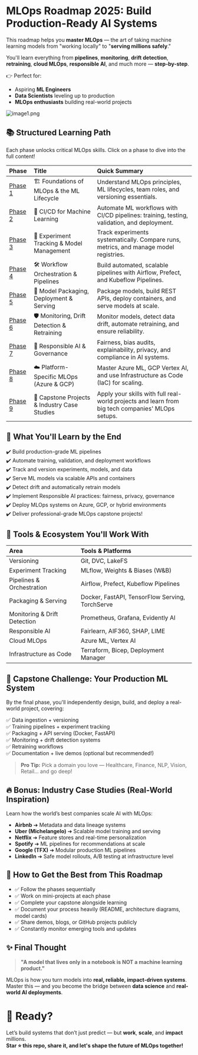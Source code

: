 # **MLOps Roadmap 2025: Build Production-Ready AI Systems**

This roadmap helps you **master MLOps** — the art of taking machine learning models from "working locally" to "**serving millions safely**."

You'll learn everything from **pipelines**, **monitoring**, **drift detection**, **retraining**, **cloud MLOps**, **responsible AI**, and much more — **step-by-step**.

👉 Perfect for:
- Aspiring **ML Engineers**  
- **Data Scientists** leveling up to production  
- **MLOps enthusiasts** building real-world projects

![image1.png](https://res.cloudinary.com/dsskadeb4/image/upload/v1745733241/image1_t8sbam.jpg)

## 📚 **Structured Learning Path**

Each phase unlocks critical MLOps skills. Click on a phase to dive into the full content!

| Phase | Title | Quick Summary |
|:---|:---|:---|
| [Phase 1](./Documents/Phase-1.md) | 🏗️ Foundations of MLOps & the ML Lifecycle | Understand MLOps principles, ML lifecycles, team roles, and versioning essentials. |
| [Phase 2](./Documents/Phase-2.md) | 🔄 CI/CD for Machine Learning | Automate ML workflows with CI/CD pipelines: training, testing, validation, and deployment. |
| [Phase 3](./Documents/Phase-3.md) | 🧪 Experiment Tracking & Model Management | Track experiments systematically. Compare runs, metrics, and manage model registries. |
| [Phase 4](./Documents/Phase-4.md) | 🛠️ Workflow Orchestration & Pipelines | Build automated, scalable pipelines with Airflow, Prefect, and Kubeflow Pipelines. |
| [Phase 5](./Documents/Phase-5.md) | 🚀 Model Packaging, Deployment & Serving | Package models, build REST APIs, deploy containers, and serve models at scale. |
| [Phase 6](./Documents/Phase-6.md) | 🛡️ Monitoring, Drift Detection & Retraining | Monitor models, detect data drift, automate retraining, and ensure reliability. |
| [Phase 7](./Documents/Phase-7.md) | 🤝 Responsible AI & Governance | Fairness, bias audits, explainability, privacy, and compliance in AI systems. |
| [Phase 8](./Documents/Phase-8.md) | ☁️ Platform-Specific MLOps (Azure & GCP) | Master Azure ML, GCP Vertex AI, and use Infrastructure as Code (IaC) for scaling. |
| [Phase 9](./Documents/Phase-9.md) | 🎯 Capstone Projects & Industry Case Studies | Apply your skills with full real-world projects and learn from big tech companies' MLOps setups. |

## 🚀 **What You'll Learn by the End**

✔️ Build production-grade ML pipelines  
✔️ Automate training, validation, and deployment workflows  
✔️ Track and version experiments, models, and data  
✔️ Serve ML models via scalable APIs and containers  
✔️ Detect drift and automatically retrain models  
✔️ Implement Responsible AI practices: fairness, privacy, governance  
✔️ Deploy MLOps systems on Azure, GCP, or hybrid environments  
✔️ Deliver professional-grade MLOps capstone projects!


## 🧰 **Tools & Ecosystem You'll Work With**

| Area | Tools & Platforms |
|:---|:---|
| Versioning | Git, DVC, LakeFS |
| Experiment Tracking | MLflow, Weights & Biases (W&B) |
| Pipelines & Orchestration | Airflow, Prefect, Kubeflow Pipelines |
| Packaging & Serving | Docker, FastAPI, TensorFlow Serving, TorchServe |
| Monitoring & Drift Detection | Prometheus, Grafana, Evidently AI |
| Responsible AI | Fairlearn, AIF360, SHAP, LIME |
| Cloud MLOps | Azure ML, Vertex AI |
| Infrastructure as Code | Terraform, Bicep, Deployment Manager |

## 🎯 **Capstone Challenge: Your Production ML System**

By the final phase, you'll independently design, build, and deploy a real-world project, covering:

✅ Data ingestion + versioning  
✅ Training pipelines + experiment tracking  
✅ Packaging + API serving (Docker, FastAPI)  
✅ Monitoring + drift detection systems  
✅ Retraining workflows  
✅ Documentation + live demos (optional but recommended!)

> **Pro Tip:** Pick a domain you love — Healthcare, Finance, NLP, Vision, Retail... and go deep!

## 🔥 **Bonus: Industry Case Studies (Real-World Inspiration)**

Learn how the world’s best companies scale AI with MLOps:
- **Airbnb** ➔ Metadata and data lineage systems
- **Uber (Michelangelo)** ➔ Scalable model training and serving
- **Netflix** ➔ Feature stores and real-time personalization
- **Spotify** ➔ ML pipelines for recommendations at scale
- **Google (TFX)** ➔ Modular production ML pipelines
- **LinkedIn** ➔ Safe model rollouts, A/B testing at infrastructure level

## 🧠 **How to Get the Best from This Roadmap**

- ✅ Follow the phases sequentially
- ✅ Work on mini-projects at each phase
- ✅ Complete your capstone alongside learning
- ✅ Document your process heavily (README, architecture diagrams, model cards)
- ✅ Share demos, blogs, or GitHub projects publicly
- ✅ Constantly monitor emerging tools and updates

## ✨ **Final Thought**

> **"A model that lives only in a notebook is NOT a machine learning product."**

MLOps is how you turn models into **real, reliable, impact-driven systems**.  
Master this — and you become the bridge between **data science** and **real-world AI deployments**.

# 🚀 **Ready?**
Let’s build systems that don’t just predict — but **work**, **scale**, and **impact** millions.  
**Star ⭐ this repo, share it, and let's shape the future of MLOps together!**